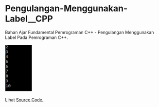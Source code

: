 # Pengulangan-Menggunakan-Label__CPP
Bahan Ajar Fundamental Pemrograman C++ - Pengulangan Menggunakan Label Pada Pemrograman C++.<br><br>
<img src="https://github.com/RizkyKhapidsyah/Pengulangan-Menggunakan-Label__CPP/blob/master/Results/Capture.PNG"><br><br>
Lihat <a href="https://github.com/RizkyKhapidsyah/Pengulangan-Menggunakan-Label__CPP/blob/master/Source.cpp">Source Code.</a>
